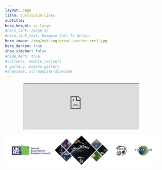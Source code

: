 ```yaml
---
layout: page
title: Curriculum Links
subtitle: 
hero_height: is-large
#hero_link: /page-1/
#hero_link_text: Example Call To Action
hero_image: /img/mod-img/great-barrier-reef.jpg
hero_darken: true
show_sidebar: false
#hide_hero: true
#callouts: module_callouts
# gallery: oceans-gallery
#showcase: all-modules-showcase
---
```


<head>
  <style>
    iframe {
      width: 75%; /* adjust to your needs */
      max-width: 100%; /* to make it responsive */
      margin: auto
    }
  </style>
</head>

<center>
<iframe src="https://drive.google.com/file/d/1c_KIoFWSipc-QMM6_qLVjVEmwvyvF1Fm/preview">width="100%" height="100%" frameborder="0"</iframe>
</center>

<!-- <a class="twitter-timeline" data-width="500" data-height="500" data-dnt="true" href="https://twitter.com/SatSchool_?ref_src=twsrc%5Etfw">Tweets by SatSchool_</a> <script async src="https://platform.twitter.com/widgets.js" charset="utf-8"></script> -->


![SatSchool footer](/img/satschool-footer.png "SatSchool footer")
